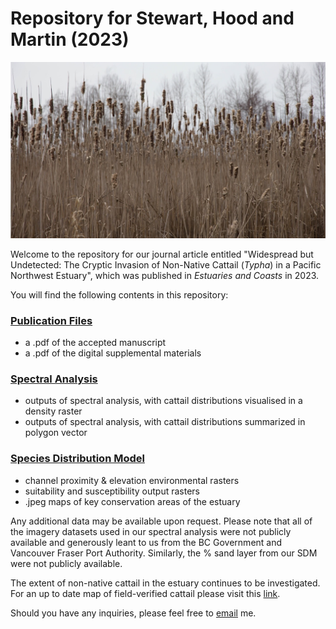 # Repository for Stewart, Hood and Martin (2023)

![Cattail](https://github.com/asarum-ecological/2023_UndetectedTypha/blob/dfb56f3a7f43b333ca2b0fcd1f4dd50c7d2e5069/README_PIC.jpg)

Welcome to the repository for our journal article entitled "Widespread but Undetected: The Cryptic Invasion of Non-Native Cattail (<i>Typha</i>) in a Pacific Northwest Estuary", which was published in <i>Estuaries and Coasts</i> in 2023. 

You will find the following contents in this repository:

### [Publication Files](https://github.com/asarum-ecological/2023_UndetectedTypha/tree/main/Publication%20Files)
  - a .pdf of the accepted manuscript
  - a .pdf of the digital supplemental materials 

### [Spectral Analysis](https://github.com/asarum-ecological/2023_UndetectedTypha/tree/main/Spectral%20Analysis%20)
  - outputs of spectral analysis, with cattail distributions visualised in a density raster
  - outputs of spectral analysis, with cattail distributions summarized in polygon vector
  
### [Species Distribution Model](https://github.com/asarum-ecological/2023_UndetectedTypha/tree/main/Species%20Distribution%20Model)
  - channel proximity & elevation environmental rasters
  - suitability and susceptibility output rasters
  - .jpeg maps of key conservation areas of the estuary

Any additional data may be available upon request. Please note that all of the imagery datasets used in our spectral analysis were not publicly available and generously leant to us from the BC Government and Vancouver Fraser Port Authority. Similarly, the % sand layer from our SDM were not publicly available. 

The extent of non-native cattail in the estuary continues to be investigated. For an up to date map of field-verified cattail please visit this [link](https://www.google.com/maps/d/u/0/edit?mid=1Gxm6n921sl6ph-dF6LTEKDhTrqaUaCoK&ll=49.137229809022216%2C-123.15205739999999&z=11).

Should you have any inquiries, please feel free to [email](mailto:daniel.stewart@asarum.org) me.
